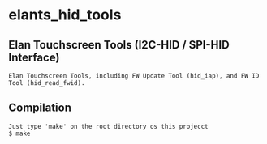 # elants_hid_tools
Elan Touchscreen Tools (I2C-HID / SPI-HID Interface)
---
    Elan Touchscreen Tools, including FW Update Tool (hid_iap), and FW ID Tool (hid_read_fwid).

Compilation
--- 
    Just type 'make' on the root directory os this projecct
    $ make

